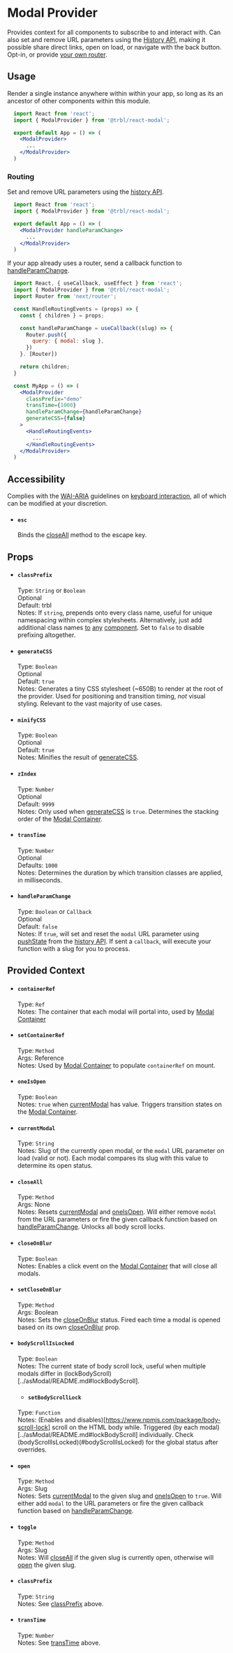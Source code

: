 # Modal Provider

Provides context for all components to subscribe to and interact with. Can also set and remove URL parameters using the [History API](https://developer.mozilla.org/en-US/docs/Web/API/History_API), making it possible share direct links, open on load, or navigate with the back button. Opt-in, or provide [your own router](#routing).

## Usage

Render a single instance anywhere within within your app, so long as its an ancestor of other components within this module.

```jsx
  import React from 'react';
  import { ModalProvider } from '@trbl/react-modal';

  export default App = () => (
    <ModalProvider>
      ...
    </ModalProvider>
  )
```

### Routing

Set and remove URL parameters using the [history API](https://developer.mozilla.org/en-US/docs/Web/API/History_API).

```jsx
  import React from 'react';
  import { ModalProvider } from '@trbl/react-modal';

  export default App = () => (
    <ModalProvider handleParamChange>
      ...
    </ModalProvider>
  )
```

If your app already uses a router, send a callback function to [handleParamChange](#handleParamChange).

```jsx
  import React, { useCallback, useEffect } from 'react';
  import { ModalProvider } from '@trbl/react-modal';
  import Router from 'next/router';

  const HandleRoutingEvents = (props) => {
    const { children } = props;

    const handleParamChange = useCallback((slug) => {
      Router.push({
        query: { modal: slug },
      })
    }. [Router])

    return children;
  }

  const MyApp = () => (
    <ModalProvider
      classPrefix="demo"
      transTime={1000}
      handleParamChange={handleParamChange}
      generateCSS={false}
    >
      <HandleRoutingEvents>
        ...
      </HandleRoutingEvents>
    </ModalProvider>
  )
```

## Accessibility

Complies with the [WAI-ARIA](https://www.w3.org/WAI/intro/aria) guidelines on [keyboard interaction](https://www.w3.org/TR/wai-aria-practices/#keyboard-interaction-7), all of which can be modified at your discretion.

- #### `esc`
  Binds the [closeAll](#closeall) method to the escape key.

## Props

- #### `classPrefix`
  Type: `String` or `Boolean`\
  Optional\
  Default: trbl\
  Notes: If `string`, prepends onto every class name, useful for unique namespacing within complex stylesheets. Alternatively, just add additional class names [to](../ModalContainer/README.md#className) [any](../ModalToggler/README.md#className) [component](../asModal/README.md#className). Set to `false` to disable prefixing altogether.

- #### `generateCSS`
  Type: `Boolean`\
  Optional\
  Default: `true`\
  Notes: Generates a tiny CSS stylesheet (~650B) to render at the root of the provider. Used for positioning and transition timing, _not_ visual styling. Relevant to the vast majority of use cases.

- #### `minifyCSS`
  Type: `Boolean`\
  Optional\
  Default: `true`\
  Notes: Minifies the result of [generateCSS](#generateCSS).

- #### `zIndex`
  Type: `Number`\
  Optional\
  Default: `9999`\
  Notes: Only used when [generateCSS](#generateCSS) is `true`. Determines the stacking order of the [Modal Container](../ModalContainer/README.md).

- #### `transTime`
  Type: `Number`\
  Optional\
  Defaults: `1000`\
  Notes: Determines the duration by which transition classes are applied, in milliseconds.

- #### `handleParamChange`
  Type: `Boolean` or `Callback`\
  Optional\
  Default: `false`\
  Notes: If `true`, will set and reset the `modal` URL parameter using [pushState](https://developer.mozilla.org/en-US/docs/Web/API/History/pushState) from the [history API](https://developer.mozilla.org/en-US/docs/Web/API/History_API). If sent a `callback`, will execute your function with a slug for you to process.

## Provided Context

- #### `containerRef`
  Type: `Ref`\
  Notes: The container that each modal will portal into, used by [Modal Container](../ModalContainer/README.md)

- #### `setContainerRef`
  Type: `Method`\
  Args: Reference\
  Notes: Used by [Modal Container](../ModalContainer/README.md) to populate `containerRef` on mount.

- #### `oneIsOpen`
  Type: `Boolean`\
  Notes: `true` when [currentModal](#currentModal) has value. Triggers transition states on the [Modal Container](../ModalContainer).

- #### `currentModal`
  Type: `String`\
  Notes: Slug of the currently open modal, or the `modal` URL parameter on load (valid or not). Each modal compares its slug with this value to determine its open status.

- #### `closeAll`
  Type: `Method`\
  Args: None\
  Notes: Resets [currentModal](#currentModal) and [oneIsOpen](#oneIsOpen). Will either remove `modal` from the URL parameters or fire the given callback function based on [handleParamChange](#handleParamChange). Unlocks all body scroll locks.

- #### `closeOnBlur`
  Type: `Boolean`\
  Notes: Enables a click event on the [Modal Container](../ModalContainer/README.md) that will close all modals.

- #### `setCloseOnBlur`
  Type: `Method`\
  Args: Boolean\
  Notes: Sets the [closeOnBlur](#closeOnBlur) status. Fired each time a modal is opened based on its own [closeOnBlur](../asModal/README.md#closeOnBlur) prop.

- #### `bodyScrollIsLocked`
  Type: `Boolean`\
  Notes: The current state of body scroll lock, useful when multiple modals differ in (lockBodyScroll)[../asModal/README.md#lockBodyScroll].

  - #### `setBodyScrollLock`
  Type: `Function`\
  Notes: (Enables and disables)[https://www.npmjs.com/package/body-scroll-lock] scroll on the HTML body while. Triggered (by each modal)[../asModal/README.md#lockBodyScroll] individually. Check (bodyScrollIsLocked)(#bodyScrollIsLocked) for the global status after overrides.

- #### `open`
  Type: `Method`\
  Args: Slug\
  Notes: Sets [currentModal](#closeAll) to the given slug and [oneIsOpen](#oneIsOpen) to `true`. Will either add `modal` to the URL parameters or fire the given callback function based on [handleParamChange](#handleParamChange).

- #### `toggle`
  Type: `Method`\
  Args: Slug\
  Notes: Will [closeAll](#closeAll) if the given slug is currently open, otherwise will [open](#open) the given slug.

- #### `classPrefix`
  Type: `String`\
  Notes: See [classPrefix](#classPrefix) above.

- #### `transTime`
  Type: `Number`\
  Notes: See [transTime](#transTime) above.
